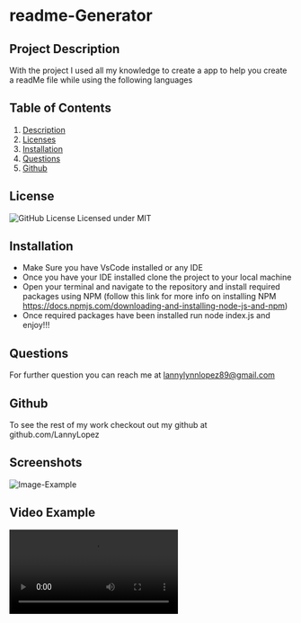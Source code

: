 # readme-Generator
  ## Project Description
  With the project I used all my knowledge to create a app to help you create a readMe file while using the following languages
  ## Table of Contents
  1. [Description](#project-description)
  2. [Licenses](#license)
  3. [Installation](#installation)
  4. [Questions](#questions)
  5. [Github](#Github)

  ## License
  ![GitHub License](https://img.shields.io/badge/license-MIT-blue.svg)
  Licensed under MIT

  ## Installation
  * Make Sure you have VsCode installed or any IDE
  * Once you have your IDE installed clone the project to your local machine 
  * Open your terminal and navigate to the repository and install required packages using NPM (follow this link for more info on installing NPM https://docs.npmjs.com/downloading-and-installing-node-js-and-npm)
  * Once required packages have been installed run node index.js and enjoy!!!
  
  
  ## Questions
  For further question you can reach me at lannylynnlopez89@gmail.com

  ## Github
  To see the rest of my work checkout out my github at github.com/LannyLopez

  ## Screenshots
  ![Image-Example](/utils/images/screenshot.png)

  ## Video Example
  ![Video-Example](/utils/video/screenCap.mov)

